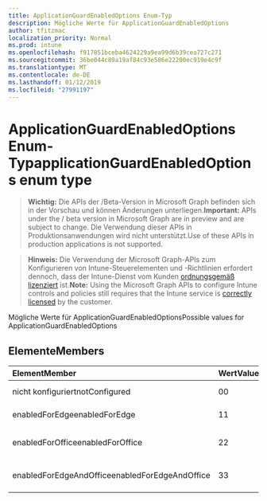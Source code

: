 ```yaml
---
title: ApplicationGuardEnabledOptions Enum-Typ
description: Mögliche Werte für ApplicationGuardEnabledOptions
author: tfitzmac
localization_priority: Normal
ms.prod: intune
ms.openlocfilehash: f917851bceba4624229a9ea99d6b39cea727c271
ms.sourcegitcommit: 36be044c89a19af84c93e586e22200ec919e4c9f
ms.translationtype: MT
ms.contentlocale: de-DE
ms.lasthandoff: 01/12/2019
ms.locfileid: "27991197"
---
```

# <a name="applicationguardenabledoptions-enum-type"></a><span data-ttu-id="a853d-103">ApplicationGuardEnabledOptions Enum-Typ</span><span class="sxs-lookup"><span data-stu-id="a853d-103">applicationGuardEnabledOptions enum type</span></span>

> <span data-ttu-id="a853d-104">**Wichtig:** Die APIs der /Beta-Version in Microsoft Graph befinden sich in der Vorschau und können Änderungen unterliegen.</span><span class="sxs-lookup"><span data-stu-id="a853d-104">**Important:** APIs under the / beta version in Microsoft Graph are in preview and are subject to change.</span></span> <span data-ttu-id="a853d-105">Die Verwendung dieser APIs in Produktionsanwendungen wird nicht unterstützt.</span><span class="sxs-lookup"><span data-stu-id="a853d-105">Use of these APIs in production applications is not supported.</span></span>

> <span data-ttu-id="a853d-106">**Hinweis:** Die Verwendung der Microsoft Graph-APIs zum Konfigurieren von Intune-Steuerelementen und -Richtlinien erfordert dennoch, dass der Intune-Dienst vom Kunden [ordnungsgemäß lizenziert](https://go.microsoft.com/fwlink/?linkid=839381) ist.</span><span class="sxs-lookup"><span data-stu-id="a853d-106">**Note:** Using the Microsoft Graph APIs to configure Intune controls and policies still requires that the Intune service is [correctly licensed](https://go.microsoft.com/fwlink/?linkid=839381) by the customer.</span></span>

<span data-ttu-id="a853d-107">Mögliche Werte für ApplicationGuardEnabledOptions</span><span class="sxs-lookup"><span data-stu-id="a853d-107">Possible values for ApplicationGuardEnabledOptions</span></span>
## <a name="members"></a><span data-ttu-id="a853d-108">Elemente</span><span class="sxs-lookup"><span data-stu-id="a853d-108">Members</span></span>
|<span data-ttu-id="a853d-109">Element</span><span class="sxs-lookup"><span data-stu-id="a853d-109">Member</span></span>|<span data-ttu-id="a853d-110">Wert</span><span class="sxs-lookup"><span data-stu-id="a853d-110">Value</span></span>|<span data-ttu-id="a853d-111">Beschreibung</span><span class="sxs-lookup"><span data-stu-id="a853d-111">Description</span></span>|
|:---|:---|:---|
|<span data-ttu-id="a853d-112">nicht konfiguriert</span><span class="sxs-lookup"><span data-stu-id="a853d-112">notConfigured</span></span>|<span data-ttu-id="a853d-113">0</span><span class="sxs-lookup"><span data-stu-id="a853d-113">0</span></span>|<span data-ttu-id="a853d-114">Nicht konfiguriert</span><span class="sxs-lookup"><span data-stu-id="a853d-114">Not Configured</span></span>|
|<span data-ttu-id="a853d-115">enabledForEdge</span><span class="sxs-lookup"><span data-stu-id="a853d-115">enabledForEdge</span></span>|<span data-ttu-id="a853d-116">1</span><span class="sxs-lookup"><span data-stu-id="a853d-116">1</span></span>|<span data-ttu-id="a853d-117">Für einen Edgeserver aktiviert</span><span class="sxs-lookup"><span data-stu-id="a853d-117">Enabled For Edge</span></span>|
|<span data-ttu-id="a853d-118">enabledForOffice</span><span class="sxs-lookup"><span data-stu-id="a853d-118">enabledForOffice</span></span>|<span data-ttu-id="a853d-119">2</span><span class="sxs-lookup"><span data-stu-id="a853d-119">2</span></span>|<span data-ttu-id="a853d-120">Für Office aktiviert</span><span class="sxs-lookup"><span data-stu-id="a853d-120">Enabled For Office</span></span>|
|<span data-ttu-id="a853d-121">enabledForEdgeAndOffice</span><span class="sxs-lookup"><span data-stu-id="a853d-121">enabledForEdgeAndOffice</span></span>|<span data-ttu-id="a853d-122">3</span><span class="sxs-lookup"><span data-stu-id="a853d-122">3</span></span>|<span data-ttu-id="a853d-123">Für die Edge- und Office aktiviert</span><span class="sxs-lookup"><span data-stu-id="a853d-123">Enabled For Edge And Office</span></span>|





